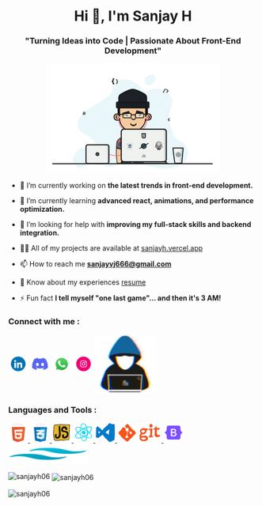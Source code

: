 <h1 align="center">Hi 👋, I'm Sanjay H</h1>
<h3 align="center">"Turning Ideas into Code | Passionate About Front-End Development"</h3>

<div align="center">
<img src="./gifs/user4.gif" width="350">
</div>

- 🔭 I’m currently working on **the latest trends in front-end development.**

- 🌱 I’m currently learning **advanced react, animations, and performance optimization.**

- 🤝 I’m looking for help with **improving my full-stack skills and backend integration.**

- 👨‍💻 All of my projects are available at [sanjayh.vercel.app](https://sanjayh.vercel.app/)

- 📫 How to reach me **sanjayvj666@gmail.com**

- 📄 Know about my experiences [resume](resume)

- ⚡ Fun fact **I tell myself "one last game"… and then it's 3 AM!**

<h3 align="left">Connect with me :</h3>
<p align="left">
<a href="https://www.linkedin.com/in/sanjayh06" target="blank"><img align="center" src="./gifs/linkedin.gif" alt="sanjay_vj7" height="40" width="40" /></a>
<a href="https://twitter.com/sanjay_vj7" target="blank"><img align="center" src="./gifs/discord.gif" alt="sanjay_vj7" height="40" width="40" /></a>
<a href="https://twitter.com/sanjay_vj7" target="blank"><img align="center" src="./gifs/whatsapp.gif" alt="sanjay_vj7" height="40" width="40" /></a>
<a href="https://www.instagram.com/sanjay.vijay.587" target="blank"><img align="center" src="./gifs/insta.gif" alt="sanjay_vj7" height="40" width="40" /></a>
<img align="center" src="./gifs/user2.gif" alt="sanjay_vj7" height="120" width="120" /></a>
</p>

<h3 align="left">Languages and Tools :</h3>
<p align="left"> <a href="https://developer.mozilla.org/en-US/docs/Web/HTML" target="_blank" rel="noreferrer"> <img src="./gifs/html.gif" alt="html" width="40" height="40"/> </a> <a href="https://developer.mozilla.org/en-US/docs/Web/CSS" target="_blank" rel="noreferrer"> <img src="./gifs/css.gif" alt="css" width="40" height="40"/> </a> <a href="https://developer.mozilla.org/en-US/docs/Web/JavaScript" target="_blank" rel="noreferrer"> <img src="./gifs/js.gif" alt="js" width="40" height="40"/> </a> <a href="https://react.dev/" target="_blank" rel="noreferrer"> <img src="./gifs/react.gif" alt="react" width="40" height="40"/> </a> <a href="https://code.visualstudio.com/" target="_blank" rel="noreferrer"> <img src="./gifs/vscode.gif" alt="vscode" width="40" height="40"/> </a> <a href="https://git-scm.com/" target="_blank" rel="noreferrer"> <img src="./gifs/git.gif" alt="git" width="90" height="40"/> </a> <a href="https://getbootstrap.com/" target="_blank" rel="noreferrer"> <img src="./gifs/bootstrap.png" alt="bootstrap" width="40" height="40"/> </a> <a href="https://tailwindcss.com/" target="_blank" rel="noreferrer"> <img src="./gifs/tailwind-css.png" alt="tailwind" width="160" height="40"/> </a> </p>

<p><img align="left" src="https://github-readme-stats.vercel.app/api/top-langs?username=sanjayh06&show_icons=true&locale=en&layout=compact" alt="sanjayh06" /></p>

<p>&nbsp;<img align="center" src="https://github-readme-stats.vercel.app/api?username=sanjayh06&show_icons=true&locale=en" alt="sanjayh06" /></p>

<p><img align="center" src="https://github-readme-streak-stats.herokuapp.com/?user=sanjayh06&" alt="sanjayh06" /></p>
